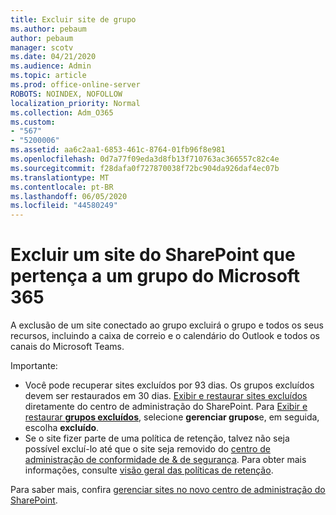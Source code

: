 ```yaml
---
title: Excluir site de grupo
ms.author: pebaum
author: pebaum
manager: scotv
ms.date: 04/21/2020
ms.audience: Admin
ms.topic: article
ms.prod: office-online-server
ROBOTS: NOINDEX, NOFOLLOW
localization_priority: Normal
ms.collection: Adm_O365
ms.custom:
- "567"
- "5200006"
ms.assetid: aa6c2aa1-6853-461c-8764-01fb96f8e981
ms.openlocfilehash: 0d7a77f09eda3d8fb13f710763ac366557c82c4e
ms.sourcegitcommit: f28dafa0f727870038f72bc904da926daf4ec07b
ms.translationtype: MT
ms.contentlocale: pt-BR
ms.lasthandoff: 06/05/2020
ms.locfileid: "44580249"
---
```

# <a name="delete-a-sharepoint-site-that-belongs-to-a-microsoft-365-group"></a>Excluir um site do SharePoint que pertença a um grupo do Microsoft 365

A exclusão de um site conectado ao grupo excluirá o grupo e todos os seus recursos, incluindo a caixa de correio e o calendário do Outlook e todos os canais do Microsoft Teams.
  
Importante:

- Você pode recuperar sites excluídos por 93 dias. Os grupos excluídos devem ser restaurados em 30 dias. [Exibir e restaurar sites excluídos](https://admin.microsoft.com/sharepoint?page=recyclebin&modern=true) diretamente do centro de administração do SharePoint. Para [Exibir e restaurar **grupos excluídos**](https://outlook.office.com/people/group/deleted), selecione **gerenciar grupos**e, em seguida, escolha **excluído**.
- Se o site fizer parte de uma política de retenção, talvez não seja possível excluí-lo até que o site seja removido do [centro de administração de conformidade de & de segurança](https://protection.office.com/?rfr=AdminCenter#/retention). Para obter mais informações, consulte [visão geral das políticas de retenção](https://docs.microsoft.com/microsoft-365/compliance/retention-policies).
  
Para saber mais, confira [gerenciar sites no novo centro de administração do SharePoint](https://docs.microsoft.com/sharepoint/manage-sites-in-new-admin-center).

